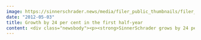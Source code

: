 ```yaml
---
image: https://sinnerschrader.news/media/filer_public_thumbnails/filer_public/c0/b5/c0b58b94-b845-4668-ad31-7e55d7aa128d/varfoldersdjk8pxf42x64d8fxslz8jcc8fc0000gnttmpmntsmu__480x288_q85_crop_subsampling-2_upscale.jpg
date: "2012-05-03"
title: Growth by 24 per cent in the first half-year
content: <div class="newsbody"><p><strong>SinnerSchrader grows by 24 per cent in the first half-year of 2011/2012 / margin development below plan / predicted profit for the 2011/2012 financial year compromised</strong></p><p>Hamburg, 12 April 2012 (euro adhoc) - In its second business quarter in 2011/2012 (1 December 2011 to 29 February 2012), SinnerSchrader once again exceeded the 9 million euro mark with net revenue at 9.1 million euros, surpassing the revenue for the same quarter of the previous year by 27.2 per cent. After a first-quarter growth rate of more than 20 per cent had already been achieved, the total rise in revenue in the first half-year of 2011/2012 was 23.9 per cent over that of the same period of the previous year. This corresponds to growth of about 3.5 million euros on a half-year value of just over 18.4 million euros. The preceding second half-year of 2010/2011 was thus exceeded by 14.2 per cent.</p><p>Double-digit growth was achieved in all three segments - Interactive Marketing, Interactive Media and Interactive Commerce - in the first half-year of the report. On the one hand, this is an indication of the sustained strong demand for services in the areas of e-commerce, digital marketing and online media - demand which was used to extend the customer base. On the other hand, it is also a result of the acquisitions in the Interactive Marketing and Interactive Commerce segments carried out at the end of the first half-year and during the course of the second half-year of 2010/2011.</p><p>While revenue was thus well above plan, SinnerSchrader remained below plan in the development of margins and profits for the first half-year of 2011/2012. EBITA in the second quarter amounted to 0.4 million euros, which corresponds to a margin of only 4.6 per cent on net revenue. EBITA for the half-year reached just over 1.1 million euros, or 5.9 per cent of net revenue. A determining factor for the weakness in operating results is a considerable overrunning of costs in a fixed-price project, which continued throughout the half-year period and resulted in operative losses in the mid six-digit range. The project was successfully delivered to one of SinnerSchrader´s biggest customers at the beginning of April 2012, so no further negative effects on earnings are expected. Marketing costs also rose considerably in the half-year of the report, due on the one hand to a large number of customers with high potential, who invited SinnerSchrader to pitches in the core business, and on the other hand to an increase in marketing efforts in the new business areas.</p><p>Net income for the first half-year of 2011/2012 amounted to 0.4 million euros, or just over 4 per cent per share.</p><p>While it is highly likely that the revenue forecast of 35.5 million euros for the 2011/2012 financial year will be clearly exceeded, the accrued shortfall in income is now jeopardising the achievement of projected profits. EBITA of 3.25 million euros and net income of 1.7 million euros remain possible.<br/>However, the realisation of this target depends strongly on the success of individual existing business initiatives. Current information nevertheless indicates that SinnerSchrader will definitely exceed the results of the previous year - EBITA of 2.6 million euros and net income of 1.3 million euros.</p><p>Fortunately, the funds tied up in working capital were significantly reduced again as of 29 February 2012. The operating cash flow amounted to 3.0 million euros in the second quarter of 2011/2012 and to 1.5 million euros in the first half-year. The strong operating cash flow in the quarter of the report meant that the dividend payment of 1.1 million euros, which also took place in this quarter, was more than offset. The liquidity reserve increased by just more than 1.4 million euros over the reserve at the end of the previous quarter, to reach 5.3 million euros.</p><p>On the balance sheet date of 29 February 2012, the shareholders´ equity rate amounted to 59.2 per cent, falling just short of the 59.4 per cent rate on 31 August 2011. At the end of the quarter of the report, there were 431 employees in the SinnerSchrader Group, i.e. 31 employees more than on 31 August 2011.</p><p>The complete quarterly report can be downloaded from the Internet at <a href="www.sinnerschrader.ag/s2ir/de/Finanzberichte.html">www.sinnerschrader.ag/s2ir/de/Finanzberichte.html</a> as of 3 p.m. today.</p><p><a class="news-backlink" href="/en/"><svg class="svg-ico svg-ico--arrow-left"><use xlink&#58;href="#arrow-down"></use></svg>Back to the overview</a></p></div>
---
```

